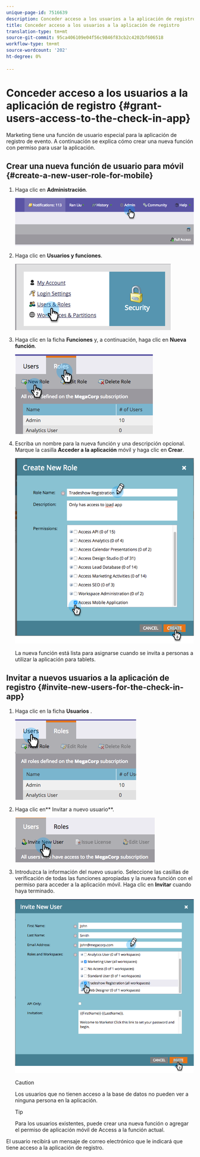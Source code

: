```yaml
---
unique-page-id: 7516639
description: Conceder acceso a los usuarios a la aplicación de registro - Documentos de marketing - Documentación del producto
title: Conceder acceso a los usuarios a la aplicación de registro
translation-type: tm+mt
source-git-commit: 95ca406109e04f56c9846f83cb2c4202bf606518
workflow-type: tm+mt
source-wordcount: '202'
ht-degree: 0%

---
```



# Conceder acceso a los usuarios a la aplicación de registro {#grant-users-access-to-the-check-in-app}

Marketing tiene una función de usuario especial para la aplicación de registro de evento. A continuación se explica cómo crear una nueva función con permiso para usar la aplicación.

## Crear una nueva función de usuario para móvil {#create-a-new-user-role-for-mobile}

1. Haga clic en **Administración**.

   ![](assets/image2015-6-2-10-3a39-3a31.png)

1. Haga clic en **Usuarios y funciones**.

   ![](assets/image2015-6-2-10-3a56-3a0.png)

1. Haga clic en la ficha **Funciones** y, a continuación, haga clic en **Nueva función**.

   ![](assets/image2015-6-2-11-3a3-3a23.png)

1. Escriba un nombre para la nueva función y una descripción opcional. Marque la casilla **Acceder a la aplicación** móvil y haga clic en **Crear**.

   ![](assets/image2015-6-2-11-3a4-3a58.png)

   La nueva función está lista para asignarse cuando se invita a personas a utilizar la aplicación para tablets.

## Invitar a nuevos usuarios a la aplicación de registro {#invite-new-users-for-the-check-in-app}

1. Haga clic en la ficha **Usuarios** .

   ![](assets/image2015-6-2-11-3a10-3a42.png)

1. Haga clic en** Invitar a nuevo usuario**.

   ![](assets/image2015-6-2-11-3a11-3a32.png)

1. Introduzca la información del nuevo usuario. Seleccione las casillas de verificación de todas las funciones apropiadas y la nueva función con el permiso para acceder a la aplicación móvil. Haga clic en **Invitar** cuando haya terminado.

   ![](assets/image2015-6-2-11-3a16-3a26.png)

   >[!CAUTION]
   >
   >Los usuarios que no tienen acceso a la base de datos no pueden ver a ninguna persona en la aplicación.

   >[!TIP]
   >
   >Para los usuarios existentes, puede crear una nueva función o agregar el permiso de aplicación móvil de Access a la función actual.

El usuario recibirá un mensaje de correo electrónico que le indicará que tiene acceso a la aplicación de registro.